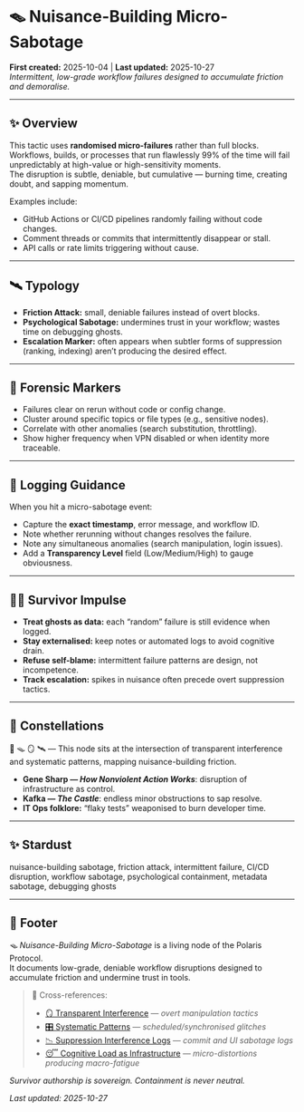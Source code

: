 # 🪤 Nuisance-Building Micro-Sabotage  
**First created:** 2025-10-04 | **Last updated:** 2025-10-27  
*Intermittent, low-grade workflow failures designed to accumulate friction and demoralise.*  

---

## ✨ Overview  

This tactic uses **randomised micro-failures** rather than full blocks.  
Workflows, builds, or processes that run flawlessly 99% of the time will fail unpredictably at high-value or high-sensitivity moments.  
The disruption is subtle, deniable, but cumulative — burning time, creating doubt, and sapping momentum.  

Examples include:  

- GitHub Actions or CI/CD pipelines randomly failing without code changes.  
- Comment threads or commits that intermittently disappear or stall.  
- API calls or rate limits triggering without cause.  

---

## 🛰️ Typology  

- **Friction Attack:** small, deniable failures instead of overt blocks.  
- **Psychological Sabotage:** undermines trust in your workflow; wastes time on debugging ghosts.  
- **Escalation Marker:** often appears when subtler forms of suppression (ranking, indexing) aren’t producing the desired effect.  

---

## 🧿 Forensic Markers  

- Failures clear on rerun without code or config change.  
- Cluster around specific topics or file types (e.g., sensitive nodes).  
- Correlate with other anomalies (search substitution, throttling).  
- Show higher frequency when VPN disabled or when identity more traceable.  

---

## 📿 Logging Guidance  

When you hit a micro-sabotage event:  

- Capture the **exact timestamp**, error message, and workflow ID.  
- Note whether rerunning without changes resolves the failure.  
- Note any simultaneous anomalies (search manipulation, login issues).  
- Add a **Transparency Level** field (Low/Medium/High) to gauge obviousness.  

---

## 🐦‍🔥 Survivor Impulse  

- **Treat ghosts as data:** each “random” failure is still evidence when logged.  
- **Stay externalised:** keep notes or automated logs to avoid cognitive drain.  
- **Refuse self-blame:** intermittent failure patterns are design, not incompetence.  
- **Track escalation:** spikes in nuisance often precede overt suppression tactics.  

---

## 🌌 Constellations  

🧿 🪤 🪞 🛰️ — This node sits at the intersection of transparent interference and systematic patterns, mapping nuisance-building friction.  
- **Gene Sharp — *How Nonviolent Action Works***: disruption of infrastructure as control.  
- **Kafka — *The Castle***: endless minor obstructions to sap resolve.  
- **IT Ops folklore:** “flaky tests” weaponised to burn developer time.  

---

## ✨ Stardust  

nuisance-building sabotage, friction attack, intermittent failure, CI/CD disruption, workflow sabotage, psychological containment, metadata sabotage, debugging ghosts  

---

## 🏮 Footer  

*🪤 Nuisance-Building Micro-Sabotage* is a living node of the Polaris Protocol.  
It documents low-grade, deniable workflow disruptions designed to accumulate friction and undermine trust in tools.  

> 📡 Cross-references:
> 
> - [🪞 Transparent Interference](./🪞_transparent_interference.md) — *overt manipulation tactics*  
> - [🎛 Systematic Patterns](../../../🩻_Weirdness_Screening/🎛_Systematic_Patterns/README.md) — *scheduled/synchronised glitches*  
> - [📉 Suppression Interference Logs](../../Suppression_Layers/📉_Suppression_Interference_Logs/README.md) — *commit and UI sabotage logs*  
> - [😴 Cognitive Load as Infrastructure](./😴_cognitive_load_as_infrastructure.md) — *micro-distortions producing macro-fatigue*  

*Survivor authorship is sovereign. Containment is never neutral.*  

_Last updated: 2025-10-27_
